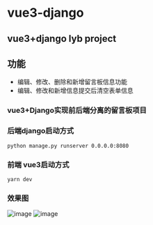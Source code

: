 # vue3-django
## vue3+django lyb project

## 功能
- 编辑、修改、删除和新增留言板信息功能
- 编辑、修改和新增信息提交后清空表单信息

###  vue3+Django实现前后端分离的留言板项目

### 后端django启动方式
```
python manage.py runserver 0.0.0.0:8080
```

### 前端 vue3启动方式
```
yarn dev
```

### 效果图
![image](https://github.com/aris879559/vue3-django/assets/136962305/9928b5fa-e713-4158-a395-9b0803700e74)
![image](https://github.com/aris879559/vue3-django/assets/136962305/f9c7037e-27c3-4483-9160-b8d1b485cf20)

